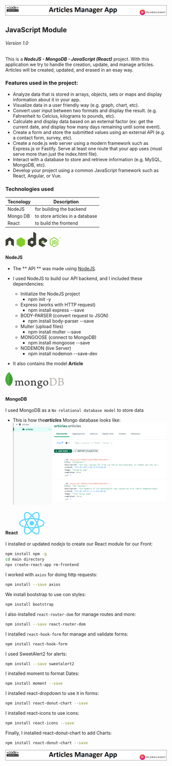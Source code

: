 ![Article-Banner](/assets/articles-main.png "Article Welcome")
## JavaScript Module 
###### Version 1.0

This is a ***NodeJS - MongoDB - JavaScript (React)*** project. With this application we try to handle the creation, update, and manage articles. Articles will be created, updated, and erased in an esay way.

### Features used in the project:
* Analyze data that is stored in arrays, objects, sets or maps and display    information about it in your app.
* Visualize data in a user friendly way (e.g. graph, chart, etc).
* Convert user input between two formats and display the result. (e.g. Fahrenheit to
Celcius, kilograms to pounds, etc).
* Calculate and display data based on an external factor (ex: get the current date, and display how many days remaining until some event).
* Create a form and store the submitted values using an external API (e.g. a contact
form, survey, etc).
* Create a node.js web server using a modern framework such as Express.js or Fastify.
Serve at least one route that your app uses (must serve more than just the index.html
file).
* Interact with a database to store and retrieve information (e.g. MySQL, MongoDB,  etc).
* Develop your project using a common JavaScript framework such as React, Angular, or Vue.

### Technologies used
| Tecnology  | Description |
| ---------- | ----------- |
| NodeJS     | for building the backend |
| Mongo DB   | to store articles in a database |
| React      | to build the frontend |


![RM-Banner](/assets/nodejs.png "NodeJs")
#### NodeJS  
* The ** API ** was made using [NodeJS](https://nodejs.org/en/).
* I used NodeJS to build our API backend, and I included these dependencies:
    * Initialize the NodeJS project             
        * npm init -y	
    * Express (works with HTTP request)             
        * npm install express --save
    * BODY-PARSER (convert request to JSON) 
        * npm install body-parser --save
    * Multer (upload files)     
        * npm install multer --save
    * MONGOOSE (connect to MongoDB)         
        * npm install mongoose --save
    * NODEMON (live Server)         
        * npm install nodemon --save-dev

* It also contains the model **Article**


![RM-Banner](/assets/mongo.png "MongoDB")
#### MongoDB 
I used MongoDB as a `No relational database model` to store data
* This is how the***articles*** Mongo database looks like:
![RM-Banner](/assets/mongodb.png "articles Mongo diagram")

#### React ![RM-Banner](/assets/react.png "React")
I installed or updated *nodejs* to create our React module for our Front:
```sh
npm install npm -g 
cd main directory
npx create-react-app rm-frontend
```
I worked with `axios` for doing http requests:
```sh
npm install --save axios
```
We install bootstrap to use con styles:
```sh
npm install bootstrap
```
I also installed `react-router-dom` for manage routes and more:
```sh
npm install --save react-router-dom
```
I installed `react-hook-form` for manage and validate forms:
```sh
npm install react-hook-form
```
I used SweetAlert2 for alerts:
```sh
npm install --save sweetalert2
```
I installed moment to format Dates:
```sh
npm install moment --save
```
I installed react-dropdown to use it in forms:
```sh
npm install react-donut-chart --save
```
I installed react-icons to use icons:
```sh
npm install react-icons --save
```
Finally, I installed react-donut-chart to add Charts:
```sh
npm install react-donut-chart --save
```
![Article-Banner](/assets/articles-main.png "Article Welcome")